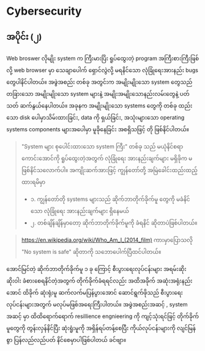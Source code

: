 # Cybersecurity

## အပိုင်း (၂)

 Web broswer လိုမျိုး system က ကြီးမားပြိး ရူပ်ထွေးတဲ့ program အကြီးစားကြီးဖြစ်လို့ web browser မှာ သေချာပေါက် ရှောင်လွဲလို့ မရနိင်သော   လုံခြုံရေးအားနည်း bugs တွေပါနိင်ပါတယ်။
အဖွဲအစည်း တစ်ခု အတွင်းက အမျိုးမျိုးသော system တွေသည် တခြားသော အမျိုးမျိုးသော system များနဲ့ အမျိုးအမျိုးသောနည်းလမ်းတွေနဲ့ ပတ်သတ် ဆက်နွယ်နေပါတယ်။
အခုနက အမျိုးမျိုးသော systems တွေကို တစ်ခု ထည်းသော disk ပေါမှာသိမ်းထားခြင်း, data ကို ရှယ်ခြင်း, အသုံးများသော operating systems components များအပေါမှာ မူခိုနေခြင်း အစရှိသဖြင့် တို ဖြစ်နိင်ပါတယ်။

> "System များ စုပေါင်းထားသော system ကြီး" တစ်ခု သည် မယုံနိင်စရာကောင်းအောင်ကို ရူပ်ထွေးတဲ့အတွက် လုံခြုံရေး အားနည်းချက်များ မရှိဖိုက မဖြစ်နိင်သလောက်ပါ။
အကျိုးဆက်အားဖြင့် ကျွန်တော်တို့ အမြဲခေါင်းထည်းထည့်ထားရမိမှာ
> - ၁. ကျွန်တော်တို systems များသည် ဆိုက်ဘာတိုက်ခိုက်မူ တွေကို မခံနိင်သော လုံခြုံရေး အားနည်းချက်များ ရှိနေမယ်
> - ၂. တစ်ချိန်ချိန်မှာတော့ ဆိုက်ဘာတိုက်ခိုက်မူကို ခံရနိင် ဆိုတာပဲဖြစ်ပါတယ်။

> https://en.wikipedia.org/wiki/Who_Am_I_(2014_film) ကားမှာပြောသလို "No system is safe" ဆိုတာကို သဘောပေါက်ပြီထင်ပါတယ်။

အောင်မြင်တဲ့ ဆိုက်ဘာတိုက်ခိုက်မူ ၁ ခု ကြောင့် စီးပွားရေးလုပ်ငန်းများ အရမ်းဆိုးဆိုးဝါး ခံစားစေရနိင်တဲ့အတွက် တိုက်ခိုက်ခံရရင်လည်း အထိအခိုက် အဆုံးအရုံးနည်းအောင် ထိခိုက် ဆုံးရုံးမူ ဆက်လက်မပြန်ပွားအောင် ဆောင်ရွက်ဖိုသည်  စီးပွားရေးလုပ်ငန်းများအတွက် မလုပ်မဖြစ်အရေးကြီးပါတယ်။
အဖွဲအစည်းအဆင့် , system အဆင့် မှာ ထိထိရောက်ရောက် resillience engnieering ကို ကျင့်သုံးရင်ဖြင့်
တိုက်ခိုက်မူတွေကို တွန်းလှန်နိင်ပြီး ဆုံးရူံးမူကို အရှိန်ရပ်တန့်စေပြီး ကိုယ်လုပ်ငန်းများကို လျင်မြန်စွာ ပြန်လည်လည်ပတ် နိင်စေမှာပါဖြစ်ပါတယ် ခင်ဗျာ။
